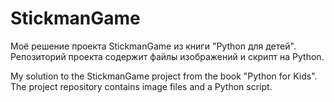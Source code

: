 # StickmanGame

Моё решение проекта StickmanGame из книги "Python для детей". Репозиторий проекта содержит файлы изображений и скрипт на Python.

My solution to the StickmanGame project from the book "Python for Kids". The project repository contains image files and a Python script.
